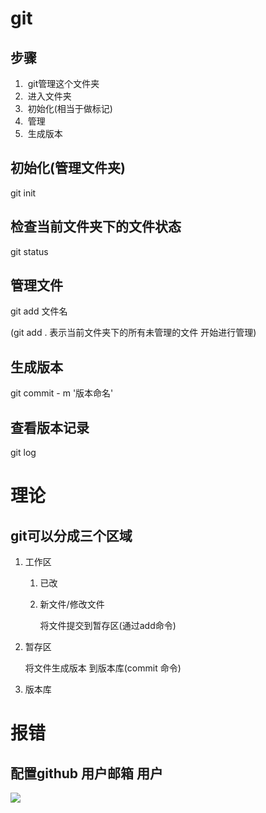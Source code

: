 

# 	 git

## 步骤

1. ​	 git管理这个文件夹
2. ​	 进入文件夹 
3. ​	 初始化(相当于做标记)
4. ​	 管理 
5. ​	 生成版本

## 初始化(管理文件夹)	

git init

## 检查当前文件夹下的文件状态

git status    

## 管理文件

git add  文件名  

(git add  .   表示当前文件夹下的所有未管理的文件 开始进行管理)

## 生成版本

git  commit - m  '版本命名'

## 查看版本记录

git log

# 理论

## git可以分成三个区域

1. 工作区

   1. 已改

   2. 新文件/修改文件

      将文件提交到暂存区(通过add命令)

2. 暂存区

   将文件生成版本 到版本库(commit 命令)

3. 版本库

   

# 报错

## 配置github 用户邮箱 用户

![](https://s2.loli.net/2022/07/12/2KYNf1JyiPHcUmp.png)